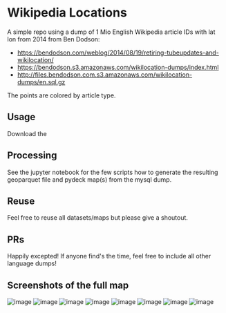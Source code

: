 # Wikipedia Locations

A simple repo using a dump of 1 Mio English Wikipedia article IDs with lat lon from 2014 from Ben Dodson:
- https://bendodson.com/weblog/2014/08/19/retiring-tubeupdates-and-wikilocation/
- https://bendodson.s3.amazonaws.com/wikilocation-dumps/index.html
- http://files.bendodson.com.s3.amazonaws.com/wikilocation-dumps/en.sql.gz

The points are colored by article type.

## Usage
Download the 

## Processing
See the jupyter notebook for the few scripts how to generate the resulting geoparquet file and pydeck map(s) from the mysql dump.

## Reuse 
Feel free to reuse all datasets/maps but please give a shoutout.

## PRs 
Happily excepted!
If anyone find's the time, feel free to include all other language dumps!

## Screenshots of the full map
![image](https://github.com/do-me/wikipedia-locations/assets/47481567/720a8c4e-00e5-4300-b53d-96323d0c1bb5)
![image](https://github.com/do-me/wikipedia-locations/assets/47481567/44cab643-9ad8-4a6f-a6e4-a06d1c97e7ec)
![image](https://github.com/do-me/wikipedia-locations/assets/47481567/47822354-d5b7-4633-a0e0-91099f88dff4)
![image](https://github.com/do-me/wikipedia-locations/assets/47481567/6d524c5f-d1bd-4811-9157-59696c3f9673)
![image](https://github.com/do-me/wikipedia-locations/assets/47481567/8678dc4a-5b16-4d2d-982c-103b001a7292)
![image](https://github.com/do-me/wikipedia-locations/assets/47481567/56d7417d-6b73-4dab-bde7-08cb4d86c06e)
![image](https://github.com/do-me/wikipedia-locations/assets/47481567/8741ae01-682e-438b-8391-7100acdf339d)
![image](https://github.com/do-me/wikipedia-locations/assets/47481567/d0156449-f300-4044-86a5-e6ebe7a93110)

